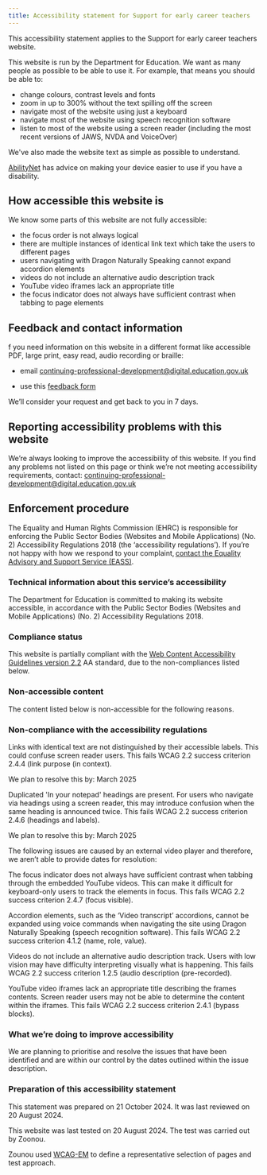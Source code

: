 ```yaml
---
title: Accessibility statement for Support for early career teachers
---
```


This accessibility statement applies to the Support for early career teachers website.

This website is run by the Department for Education. We want as many people as possible to be able to use it. For example, that means you should be able to:

- change colours, contrast levels and fonts
- zoom in up to 300% without the text spilling off the screen
- navigate most of the website using just a keyboard
- navigate most of the website using speech recognition software
- listen to most of the website using a screen reader (including the most recent versions of JAWS, NVDA and VoiceOver)

We've also made the website text as simple as possible to understand.

[AbilityNet](https://mcmw.abilitynet.org.uk/) has advice on making your device easier to use if you have a disability. 

## How accessible this website is

We know some parts of this website are not fully accessible:

- the focus order is not always logical
- there are multiple instances of identical link text which take the users to different pages
- users navigating with Dragon Naturally Speaking cannot expand accordion elements
- videos do not include an alternative audio description track
- YouTube video iframes lack an appropriate title
- the focus indicator does not always have sufficient contrast when tabbing to page elements

## Feedback and contact information

f you need information on this website in a different format like accessible PDF, large print, easy read, audio recording or braille: 

- email [continuing-professional-development@digital.education.gov.uk](mailto:continuing-professional-development@digital.education.gov.uk)

- use this [feedback form](https://forms.office.com.mcas.ms/Pages/ResponsePage.aspx?id=yXfS-grGoU2187O4s0qC-YkKKgAihPhLr_Bqhw1DVMZUMjlKMU4xRlNCTUk0WEVTVTdOVDNMUDFWWCQlQCN0PWcu)

We’ll consider your request and get back to you in 7 days.

## Reporting accessibility problems with this website

We’re always looking to improve the accessibility of this website. If you find any problems not listed on this page or think we’re not meeting accessibility requirements, contact: [continuing-professional-development@digital.education.gov.uk](mailto:continuing-professional-development@digital.education.gov.uk)

## Enforcement procedure

The Equality and Human Rights Commission (EHRC) is responsible for enforcing the Public Sector Bodies (Websites and Mobile Applications) (No. 2) Accessibility Regulations 2018 (the ‘accessibility regulations’). If you’re not happy with how we respond to your complaint, [contact the Equality Advisory and Support Service (EASS)](https://www.equalityadvisoryservice.com/).

### Technical information about this service’s accessibility

The Department for Education is committed to making its website accessible, in accordance with the Public Sector Bodies (Websites and Mobile Applications) (No. 2) Accessibility Regulations 2018.

### Compliance status

This website is partially compliant with the [Web Content Accessibility Guidelines version 2.2](https://www.w3.org/TR/WCAG22/) AA standard, due to the non-compliances listed below.

### Non-accessible content

The content listed below is non-accessible for the following reasons.

### Non-compliance with the accessibility regulations

Links with identical text are not distinguished by their accessible labels. This could confuse screen reader users. This fails WCAG 2.2 success criterion 2.4.4 (link purpose (in context).

We plan to resolve this by: March 2025

Duplicated 'In your notepad' headings are present. For users who navigate via headings using a screen reader, this may introduce confusion when the same heading is announced twice. This fails WCAG 2.2 success criterion 2.4.6 (headings and labels).

We plan to resolve this by:  March 2025

The following issues are caused by an external video player and therefore, we aren’t able to provide dates for resolution: 

The focus indicator does not always have sufficient contrast when tabbing through the embedded YouTube videos. This can make it difficult for keyboard-only users to track the elements in focus. This fails WCAG 2.2 success criterion 2.4.7 (focus visible).

Accordion elements, such as the ‘Video transcript’ accordions, cannot be expanded using voice commands when navigating the site using Dragon Naturally Speaking (speech recognition software). This fails WCAG 2.2 success criterion 4.1.2 (name, role, value).

Videos do not include an alternative audio description track. Users with low vision may have difficulty interpreting visually what is happening. This fails WCAG 2.2 success criterion 1.2.5 (audio description (pre-recorded).

YouTube video iframes lack an appropriate title describing the frames contents. Screen reader users may not be able to determine the content within the iframes. This fails WCAG 2.2 success criterion 2.4.1 (bypass blocks).

### What we’re doing to improve accessibility

We are planning to prioritise and resolve the issues that have been identified and are within our control by the dates outlined within the issue description.

### Preparation of this accessibility statement

This statement was prepared on 21 October 2024. It was last reviewed on 20 August 2024.

This website was last tested on 20 August 2024. The test was carried out by Zoonou.

Zounou used [WCAG-EM](https://www.w3.org/TR/WCAG-EM/) to define a representative selection of pages and test approach.
